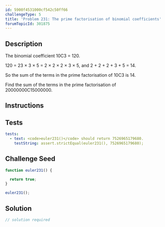 ```yaml
---
id: 5900f4531000cf542c50ff66
challengeType: 5
title: 'Problem 231: The prime factorisation of binomial coefficients'
forumTopicId: 301875
---
```


## Description

<section id='description'>

The binomial coefficient 10C3 = 120.

120 = 23 × 3 × 5 = 2 × 2 × 2 × 3 × 5, and 2 + 2 + 2 + 3 + 5 = 14.

So the sum of the terms in the prime factorisation of 10C3 is 14.

Find the sum of the terms in the prime factorisation of 20000000C15000000.

</section>

## Instructions

<section id='instructions'>

</section>

## Tests

<section id='tests'>

```yml
tests:
  - text: <code>euler231()</code> should return 7526965179680.
    testString: assert.strictEqual(euler231(), 7526965179680);

```

</section>

## Challenge Seed

<section id='challengeSeed'>

<div id='js-seed'>

```js
function euler231() {

  return true;
}

euler231();
```

</div>

</section>

## Solution

<section id='solution'>

```js
// solution required
```

</section>
